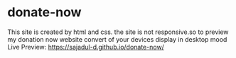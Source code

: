 # donate-now
This site is created by html and css. the site is not responsive.so to preview my donation now website convert of your devices display in desktop mood
Live Preview:
https://sajadul-d.github.io/donate-now/

